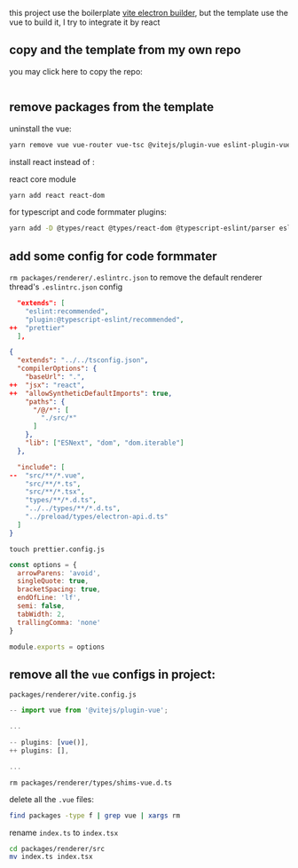 this project use the boilerplate [vite electron builder](https://github.com/cawa-93/vite-electron-builder), but the template use the vue to build it, I try to integrate it by react 

## copy and the template from my own repo

you may click here to copy the repo:

![]()

## remove packages from the template

uninstall the vue:

```bash
yarn remove vue vue-router vue-tsc @vitejs/plugin-vue eslint-plugin-vue
```


install react instead of :

react core module
```bash
yarn add react react-dom
```

for typescript and code formmater plugins: 
```bash
yarn add -D @types/react @types/react-dom @typescript-eslint/parser eslint-config-prettier @typescript-eslint/eslint-plugin @typescript-eslint/parser
```

## add some config for code formmater

`rm packages/renderer/.eslintrc.json` to remove the default renderer thread's `.eslintrc.json` config

```json
  "extends": [
    "eslint:recommended",
    "plugin:@typescript-eslint/recommended",
++  "prettier"
  ],
```

```json
{
  "extends": "../../tsconfig.json",
  "compilerOptions": {
    "baseUrl": ".",
++  "jsx": "react",
++  "allowSyntheticDefaultImports": true,
    "paths": {
      "/@/*": [
        "./src/*"
      ]
    },
    "lib": ["ESNext", "dom", "dom.iterable"]
  },

  "include": [
--  "src/**/*.vue",
    "src/**/*.ts",
    "src/**/*.tsx",
    "types/**/*.d.ts",
    "../../types/**/*.d.ts",
    "../preload/types/electron-api.d.ts"
  ]
}
```

`touch prettier.config.js`
```js
const options = {
  arrowParens: 'avoid',
  singleQuote: true,
  bracketSpacing: true,
  endOfLine: 'lf',
  semi: false,
  tabWidth: 2,
  trallingComma: 'none'
}

module.exports = options
```

## remove all the `vue` configs in project:

`packages/renderer/vite.config.js`
```js
-- import vue from '@vitejs/plugin-vue';

...

-- plugins: [vue()],
++ plugins: [],

...
```

`rm packages/renderer/types/shims-vue.d.ts`

delete all the `.vue` files:
```bash
find packages -type f | grep vue | xargs rm
```

rename `index.ts` to `index.tsx`
```bash
cd packages/renderer/src
mv index.ts index.tsx
```
